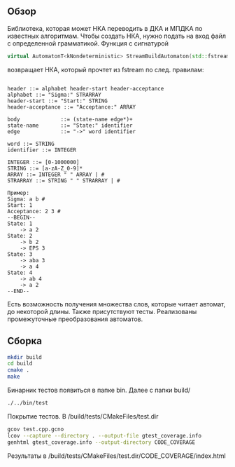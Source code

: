 ## Обзор
Библиотека, которая может НКА переводить в ДКА и МПДКА по известных алгоритмам. 
Чтобы создать НКА, нужно подать на вход файл с определенной грамматикой. Функция с сигнатурой
```C++ 
virtual AutomatonT<kNondeterministic> StreamBuildAutomaton(std::fstream& in)
```
возвращает НКА, который прочтет из fstream по след. правилам:

```automaton ::= header "--BEGIN--" body "--END--"

header ::= alphabet header-start header-acceptance
alphabet ::= "Sigma:" STRARRAY
header-start ::= "Start:" STRING
header-acceptance ::= "Acceptance:" ARRAY
             
body             ::= (state-name edge*)+
state-name       ::= "State:" identifier
edge             ::= "->" word identifier

word ::= STRING
identifier ::= INTEGER

INTEGER ::= [0-1000000]
STRING ::= [a-zA-Z_0-9]*
ARRAY ::= INTEGER " " ARRAY | #
STRARRAY ::= STRING " " STRARRAY | # 

Пример:
Sigma: a b #
Start: 1
Acceptance: 2 3 #
--BEGIN--
State: 1
    -> a 2
State: 2
    -> b 2
    -> EPS 3
State: 3
    -> aba 3
    -> a 4
State: 4
    -> ab 4
    -> a 2
--END--
```
Есть возможность получения множества слов, которые читает автомат, до некоторой длины. 
Также присутствуют тесты. Реализованы промежуточные преобразования автоматов.

## Сборка
```bash
mkdir build
cd build
cmake .
make
```
Бинарник тестов появиться в папке bin. Далее с папки build/
```bash
./../bin/test
```
Покрытие тестов. В /build/tests/CMakeFiles/test.dir
```bash
gcov test.cpp.gcno
lcov --capture --directory . --output-file gtest_coverage.info
genhtml gtest_coverage.info --output-directory CODE_COVERAGE
```
Результаты в /build/tests/CMakeFiles/test.dir/CODE_COVERAGE/index.html
